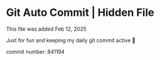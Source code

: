 # Git Auto Commit | Hidden File

This file was added Feb 12, 2025

Just for fun and keeping my daily git commit active 🤪

commit number: 841194
